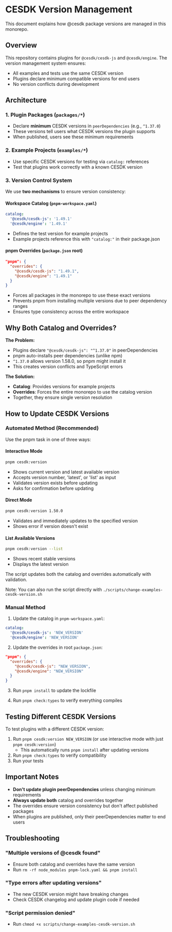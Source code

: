 # CESDK Version Management

This document explains how @cesdk package versions are managed in this monorepo.

## Overview

This repository contains plugins for `@cesdk/cesdk-js` and `@cesdk/engine`. The version management system ensures:
- All examples and tests use the same CESDK version
- Plugins declare minimum compatible versions for end users
- No version conflicts during development

## Architecture

### 1. Plugin Packages (`packages/*`)
- Declare **minimum** CESDK versions in `peerDependencies` (e.g., `^1.37.0`)
- These versions tell users what CESDK versions the plugin supports
- When published, users see these minimum requirements

### 2. Example Projects (`examples/*`)
- Use specific CESDK versions for testing via `catalog:` references
- Test that plugins work correctly with a known CESDK version

### 3. Version Control System

We use **two mechanisms** to ensure version consistency:

#### Workspace Catalog (`pnpm-workspace.yaml`)
```yaml
catalog:
  '@cesdk/cesdk-js': '1.49.1'
  '@cesdk/engine': '1.49.1'
```
- Defines the test version for example projects
- Example projects reference this with `"catalog:"` in their package.json

#### pnpm Overrides (`package.json` root)
```json
"pnpm": {
  "overrides": {
    "@cesdk/cesdk-js": "1.49.1",
    "@cesdk/engine": "1.49.1"
  }
}
```
- Forces all packages in the monorepo to use these exact versions
- Prevents pnpm from installing multiple versions due to peer dependency ranges
- Ensures type consistency across the entire workspace

## Why Both Catalog and Overrides?

**The Problem:**
- Plugins declare `"@cesdk/cesdk-js": "^1.37.0"` in peerDependencies
- pnpm auto-installs peer dependencies (unlike npm)
- `^1.37.0` allows version 1.58.0, so pnpm might install it
- This creates version conflicts and TypeScript errors

**The Solution:**
- **Catalog**: Provides versions for example projects
- **Overrides**: Forces the entire monorepo to use the catalog version
- Together, they ensure single version resolution

## How to Update CESDK Versions

### Automated Method (Recommended)

Use the pnpm task in one of three ways:

#### Interactive Mode
```bash
pnpm cesdk:version
```
- Shows current version and latest available version
- Accepts version number, 'latest', or 'list' as input
- Validates version exists before updating
- Asks for confirmation before updating

#### Direct Mode
```bash
pnpm cesdk:version 1.50.0
```
- Validates and immediately updates to the specified version
- Shows error if version doesn't exist

#### List Available Versions
```bash
pnpm cesdk:version --list
```
- Shows recent stable versions
- Displays the latest version

The script updates both the catalog and overrides automatically with validation.

Note: You can also run the script directly with `./scripts/change-examples-cesdk-version.sh`

### Manual Method

1. Update the catalog in `pnpm-workspace.yaml`:
```yaml
catalog:
  '@cesdk/cesdk-js': 'NEW_VERSION'
  '@cesdk/engine': 'NEW_VERSION'
```

2. Update the overrides in root `package.json`:
```json
"pnpm": {
  "overrides": {
    "@cesdk/cesdk-js": "NEW_VERSION",
    "@cesdk/engine": "NEW_VERSION"
  }
}
```

3. Run `pnpm install` to update the lockfile

4. Run `pnpm check:types` to verify everything compiles

## Testing Different CESDK Versions

To test plugins with a different CESDK version:
1. Run `pnpm cesdk:version NEW_VERSION` (or use interactive mode with just `pnpm cesdk:version`)
   - This automatically runs `pnpm install` after updating versions
2. Run `pnpm check:types` to verify compatibility
3. Run your tests

## Important Notes

- **Don't update plugin peerDependencies** unless changing minimum requirements
- **Always update both** catalog and overrides together
- The overrides ensure version consistency but don't affect published packages
- When plugins are published, only their peerDependencies matter to end users

## Troubleshooting

### "Multiple versions of @cesdk found"
- Ensure both catalog and overrides have the same version
- Run `rm -rf node_modules pnpm-lock.yaml && pnpm install`

### "Type errors after updating versions"
- The new CESDK version might have breaking changes
- Check CESDK changelog and update plugin code if needed

### "Script permission denied"
- Run `chmod +x scripts/change-examples-cesdk-version.sh`